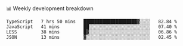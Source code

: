 📊 Weekly development breakdown
<!--START_SECTION:waka-->
```text
TypeScript   7 hrs 50 mins   ████████████████████▓░░░░   82.84 % 
JavaScript   41 mins         ██░░░░░░░░░░░░░░░░░░░░░░░   07.40 % 
LESS         38 mins         █▓░░░░░░░░░░░░░░░░░░░░░░░   06.86 % 
JSON         13 mins         ▓░░░░░░░░░░░░░░░░░░░░░░░░   02.45 % 
```
<!--END_SECTION:waka-->
